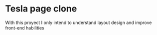 # Tesla page clone

With this proyect I only intend to understand layout design and improve front-end habilities
